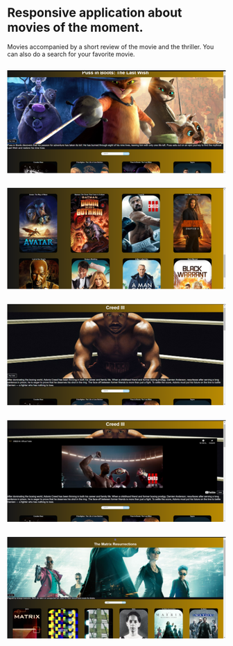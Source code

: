 # Responsive application about movies of the moment.

Movies accompanied by a short review of the movie and the thriller.
You can also do a search for your favorite movie.

## <img src="./public//assets/homepage.png" alt="home" />

## <img src="./public/assets/list.png" alt="list-movie" />

## <img src="./public/assets/item.png" alt="item" />

## <img src="./public/assets/thriller-item.png" alt="thriller" />

## <img src="./public/assets/search-matrix.png" alt="search" />
